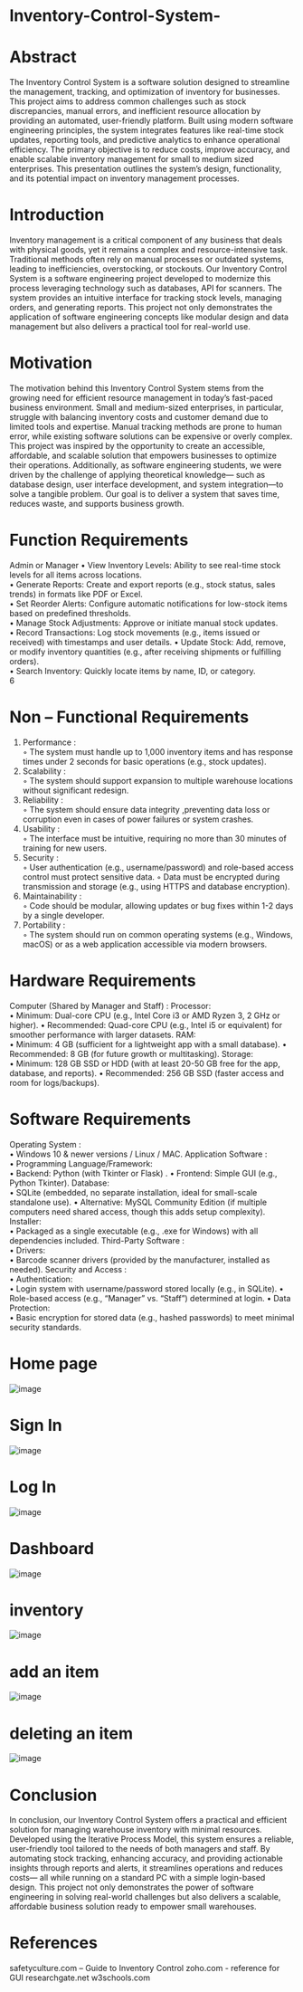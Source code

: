 # Inventory-Control-System-

# Abstract 
The Inventory Control System is a software solution designed to streamline the management, 
tracking, and optimization of inventory for businesses. This project aims to address common 
challenges such as stock discrepancies, manual errors, and inefficient resource allocation by 
providing an automated, user-friendly platform. Built using modern software engineering 
principles, the system integrates features like real-time stock updates, reporting tools, and 
predictive analytics to enhance operational efficiency. The primary objective is to reduce 
costs, improve accuracy, and enable scalable inventory management for small to medium
sized enterprises. This presentation outlines the system’s design, functionality, and its 
potential impact on inventory management processes. 

# Introduction 
Inventory management is a critical component of any business that deals with physical 
goods, yet it remains a complex and resource-intensive task. Traditional methods often rely 
on manual processes or outdated systems, leading to inefficiencies, overstocking, or 
stockouts. Our Inventory Control System is a software engineering project developed to 
modernize this process leveraging technology such as databases, API for scanners. The 
system provides an intuitive interface for tracking stock levels, managing orders, and 
generating reports. This project not only demonstrates the application of software 
engineering concepts like modular design and data management but also delivers a practical 
tool for real-world use.  

# Motivation 
The motivation behind this Inventory Control System stems from the growing need for 
efficient resource management in today’s fast-paced business environment. Small and 
medium-sized enterprises, in particular, struggle with balancing inventory costs and 
customer demand due to limited tools and expertise. Manual tracking methods are prone to 
human error, while existing software solutions can be expensive or overly complex. This 
project was inspired by the opportunity to create an accessible, affordable, and scalable 
solution that empowers businesses to optimize their operations. Additionally, as software 
engineering students, we were driven by the challenge of applying theoretical knowledge—
 such as database design, user interface development, and system integration—to solve a 
tangible problem. Our goal is to deliver a system that saves time, reduces waste, and 
supports business growth.

# Function Requirements 
Admin or Manager 
• View Inventory Levels: Ability to see real-time stock levels for all items across 
locations.  
• Generate Reports: Create and export reports (e.g., stock status, sales trends) in 
formats like PDF or Excel.  
• Set Reorder Alerts: Configure automatic notifications for low-stock items based on 
predefined thresholds.  
• Manage Stock Adjustments: Approve or initiate manual stock updates.  
• Record Transactions: Log stock movements (e.g., items issued or received) with 
timestamps and user details. 
• Update Stock: Add, remove, or modify inventory quantities (e.g., after receiving 
shipments or fulfilling orders).  
• Search Inventory: Quickly locate items by name, ID, or category.  
6 
 
# Non – Functional Requirements 
1. Performance :  
◦ The system must handle up to 1,000 inventory items and has response times 
under 2 seconds for basic operations (e.g., stock updates). 
2. Scalability :  
◦ The system should support expansion to multiple warehouse locations without 
significant redesign. 
3. Reliability :  
◦ The system should ensure data integrity ,preventing data loss or corruption even 
in cases of power failures or system crashes. 
4. Usability :  
◦ The interface must be intuitive, requiring no more than 30 minutes of training for 
new users. 
5. Security :  
◦ User authentication (e.g., username/password) and role-based access control 
must protect sensitive data. 
◦ Data must be encrypted during transmission and storage (e.g., using HTTPS and 
database encryption). 
6. Maintainability :  
◦ Code should be modular, allowing updates or bug fixes within 1-2 days by a single 
developer. 
7. Portability :  
◦ The system should run on common operating systems (e.g., Windows, macOS) or 
as a web application accessible via modern browsers. 
 
 
 
 
 
 
# Hardware Requirements 
Computer (Shared by Manager and Staff) : 
Processor:  
• Minimum: Dual-core CPU (e.g., Intel Core i3 or AMD Ryzen 3, 2 GHz or higher). 
• Recommended: Quad-core CPU (e.g., Intel i5 or equivalent) for smoother 
performance with larger datasets. 
RAM:  
• Minimum: 4 GB (sufficient for a lightweight app with a small database). 
• Recommended: 8 GB (for future growth or multitasking). 
Storage:  
• Minimum: 128 GB SSD or HDD (with at least 20-50 GB free for the app, database, 
and reports). 
• Recommended: 256 GB SSD (faster access and room for logs/backups). 
 
 
 # Software Requirements 
Operating System :  
• Windows 10 & newer versions / Linux / MAC. 
Application Software :  
• Programming Language/Framework:  
• Backend: Python (with Tkinter or Flask) . 
• Frontend: Simple GUI (e.g., Python Tkinter). 
Database:  
• SQLite (embedded, no separate installation, ideal for small-scale standalone 
use). 
• Alternative: MySQL Community Edition (if multiple computers need shared 
access, though this adds setup complexity). 
Installer:  
• Packaged as a single executable (e.g., .exe for Windows) with all 
dependencies included. 
Third-Party Software :  
• Drivers:  
• Barcode scanner drivers (provided by the manufacturer, installed as 
needed). 
Security and Access :  
• Authentication:  
• Login system with username/password stored locally (e.g., in SQLite). 
• Role-based access (e.g., “Manager” vs. “Staff”) determined at login. 
• Data Protection:  
• Basic encryption for stored data (e.g., hashed passwords) to meet 
minimal security standards.

# Home page
![image](https://github.com/user-attachments/assets/105b14d4-18b1-4061-9d2f-e50a9f2606dd)

# Sign In
![image](https://github.com/user-attachments/assets/a174aa89-19af-4a5b-9aca-bcf5527fc3b7)

# Log In
![image](https://github.com/user-attachments/assets/8888f58a-7bc2-4731-8ce3-d29df5a1630b)

# Dashboard
![image](https://github.com/user-attachments/assets/db89e7bd-d420-4ed9-b4bf-136fea676f0e)


# inventory 
![image](https://github.com/user-attachments/assets/50477985-f25e-457f-afd5-ca048f439e1f)
# add an item
![image](https://github.com/user-attachments/assets/699e969c-825d-4641-88c3-cbbab5332631)
# deleting an item
![image](https://github.com/user-attachments/assets/acf39e5e-5a58-44ea-b99d-3712ffa0ca18)

# Conclusion  
In conclusion, our Inventory Control System offers a practical and efficient solution for 
managing warehouse inventory with minimal resources. Developed using the Iterative 
Process Model, this system ensures a reliable, user-friendly tool tailored to the needs of 
both managers and staff. By automating stock tracking, enhancing accuracy, and providing 
actionable insights through reports and alerts, it streamlines operations and reduces costs—
 all while running on a standard PC with a simple login-based design. This project not only 
demonstrates the power of software engineering in solving real-world challenges but also 
delivers a scalable, affordable business solution ready to empower small warehouses. 
 
# References 
safetyculture.com – Guide to Inventory Control 
zoho.com -  reference for GUI 
researchgate.net 
w3schools.com
